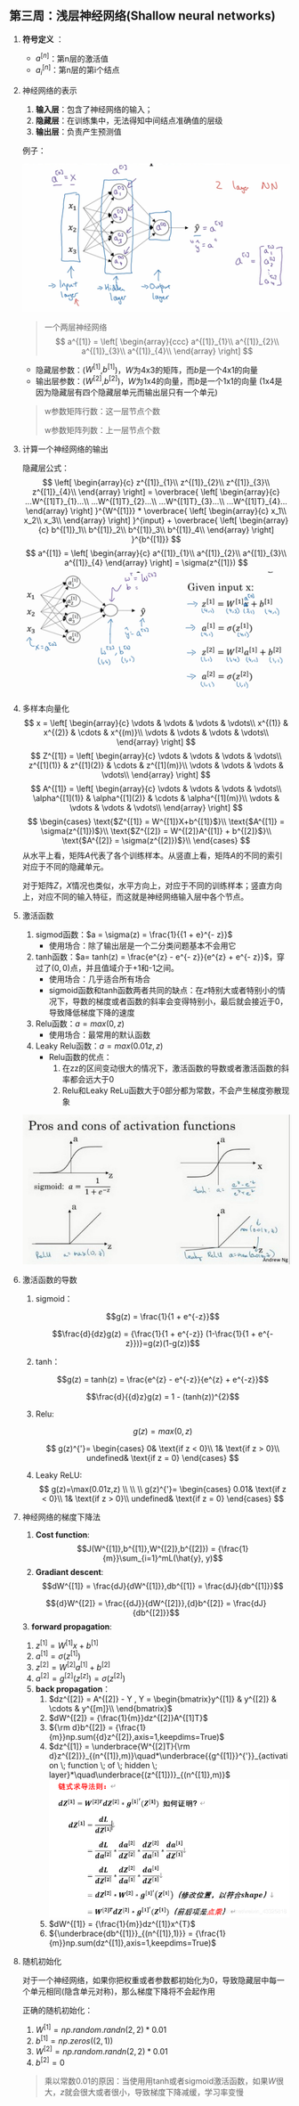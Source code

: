 ## 第三周：浅层神经网络(Shallow neural networks)
1. **符号定义** ：
   - $a^{[n]}$：第n层的激活值
   - $a^{[n]}_{i}$：第n层的第i个结点
2. 神经网络的表示
   1. **输入层**：包含了神经网络的输入；
   2. **隐藏层**：在训练集中，无法得知中间结点准确值的层级
   3. **输出层**：负责产生预测值
   
   例子：

   ![](images/L1_week3_5.png)
   > 一个两层神经网络
   $$
   a^{[1]} =
      \left[
         \begin{array}{ccc}
         a^{[1]}_{1}\\
         a^{[1]}_{2}\\
         a^{[1]}_{3}\\
         a^{[1]}_{4}\\
         \end{array}
         \right]
   $$
   - 隐藏层参数：($W^{[1]}$,$b^{[1]}$)，$W$为4x3的矩阵，而$b$是一个4x1的向量
   - 输出层参数：($W^{[2]}$,$b^{[2]}$)，$W$为1x4的向量，而$b$是一个1x1的向量 (1x4是因为隐藏层有四个隐藏层单元而输出层只有一个单元)
   > w参数矩阵行数：这一层节点个数
   >
   > w参数矩阵列数：上一层节点个数

3. 计算一个神经网络的输出
   
   隐藏层公式：
   $$
   \left[
         \begin{array}{c}
         z^{[1]}_{1}\\
         z^{[1]}_{2}\\
         z^{[1]}_{3}\\
         z^{[1]}_{4}\\
         \end{array}
         \right]
         =
      \overbrace{
      \left[
         \begin{array}{c}
         ...W^{[1]T}_{1}...\\
         ...W^{[1]T}_{2}...\\
         ...W^{[1]T}_{3}...\\
         ...W^{[1]T}_{4}...
         \end{array}
         \right]
         }^{W^{[1]}}
         *
      \overbrace{
      \left[
         \begin{array}{c}
         x_1\\
         x_2\\
         x_3\\
         \end{array}
         \right]
         }^{input}
         +
      \overbrace{
      \left[
         \begin{array}{c}
         b^{[1]}_1\\
         b^{[1]}_2\\
         b^{[1]}_3\\
         b^{[1]}_4\\
         \end{array}
         \right]
         }^{b^{[1]}}
   $$
   $$
   a^{[1]} =
      \left[
         \begin{array}{c}
         a^{[1]}_{1}\\
         a^{[1]}_{2}\\
         a^{[1]}_{3}\\
         a^{[1]}_{4}
         \end{array}
         \right]
         = \sigma(z^{[1]})
   $$
   ![w600](images/L1_week3_7.png)
4. 多样本向量化
   $$
   x =
      \left[
         \begin{array}{c}
         \vdots & \vdots & \vdots & \vdots\\
         x^{(1)} & x^{(2)} & \cdots & x^{(m)}\\
         \vdots & \vdots & \vdots & \vdots\\
         \end{array}
         \right]
   $$
   $$
   Z^{[1]} =
      \left[
         \begin{array}{c}
         \vdots & \vdots & \vdots & \vdots\\
         z^{[1](1)} & z^{[1](2)} & \cdots & z^{[1](m)}\\
         \vdots & \vdots & \vdots & \vdots\\
         \end{array}
         \right]
   $$
   $$
   A^{[1]} =
      \left[
         \begin{array}{c}
         \vdots & \vdots & \vdots & \vdots\\
         \alpha^{[1](1)} & \alpha^{[1](2)} & \cdots & \alpha^{[1](m)}\\
         \vdots & \vdots & \vdots & \vdots\\
         \end{array}
         \right]
   $$
   $$
         \begin{cases}
         \text{$Z^{[1]} = W^{[1]}X+b^{[1]}$}\\
         \text{$A^{[1]} = \sigma(z^{[1]})$}\\
         \text{$Z^{[2]} = W^{[2]}A^{[1]} + b^{[2]}$}\\ 
         \text{$A^{[2]} = \sigma(z^{[2]})$}\\ 
         \end{cases}
   $$
   从水平上看，矩阵$A​$代表了各个训练样本。从竖直上看，矩阵$A​$的不同的索引对应于不同的隐藏单元。

   对于矩阵$Z，X$情况也类似，水平方向上，对应于不同的训练样本；竖直方向上，对应不同的输入特征，而这就是神经网络输入层中各个节点。

5. 激活函数
   1. sigmod函数：$a = \sigma(z) = \frac{1}{{1 + e}^{- z}}$
      - 使用场合：除了输出层是一个二分类问题基本不会用它
   2. tanh函数：$a= tanh(z) = \frac{e^{z} - e^{- z}}{e^{z} + e^{- z}}$，穿过了$(0,0)$点，并且值域介于+1和-1之间。
      - 使用场合：几乎适合所有场合
      - sigmoid函数和tanh函数两者共同的缺点：在$z$特别大或者特别小的情况下，导数的梯度或者函数的斜率会变得特别小，最后就会接近于0，导致降低梯度下降的速度
   3. Relu函数：$a=max(0,z)$
      - 使用场合：最常用的默认函数
   4. Leaky Relu函数：$a=max(0.01z,z)$
      - Relu函数的优点：
        1. 在z​z​的区间变动很大的情况下，激活函数的导数或者激活函数的斜率都会远大于0
        2. Relu和Leaky ReLu函数大于0部分都为常数，不会产生梯度弥散现象

   ![w600](images/L1_week3_9.jpg)
6. 激活函数的导数
   1. sigmoid：
   
      $$g(z) = \frac{1}{1 + e^{-z}}$$
      
      $$\frac{d}{dz}g(z) = {\frac{1}{1 + e^{-z}} (1-\frac{1}{1 + e^{-z}})}=g(z)(1-g(z))$$
   2. tanh：
   
      $$g(z) = tanh(z) = \frac{e^{z} - e^{-z}}{e^{z} + e^{-z}}$$

      $$\frac{d}{{d}z}g(z) = 1 - (tanh(z))^{2}$$
   3. Relu:
   
      $$g(z) =max (0,z)$$

      $$
      g(z)^{'}=
      \begin{cases}
      0&	\text{if z < 0}\\
      1&	\text{if z > 0}\\
      undefined&	\text{if z = 0}
      \end{cases}
      $$
   4. Leaky ReLU:
      $$
      g(z)=\max(0.01z,z) \\
         \\
         \\
      g(z)^{'}=
      \begin{cases}
      0.01& 	\text{if z < 0}\\
      1&	\text{if z > 0}\\
      undefined&	\text{if z = 0}
      \end{cases}
      $$
7. 神经网络的梯度下降法
   1. **Cost function**:
   $$J(W^{[1]},b^{[1]},W^{[2]},b^{[2]}) = {\frac{1}{m}}\sum_{i=1}^mL(\hat{y}, y)$$
   2. **Gradiant descent**:
   $$dW^{[1]} = \frac{dJ}{dW^{[1]}},db^{[1]} = \frac{dJ}{db^{[1]}}$$

   $${d}W^{[2]} = \frac{{dJ}}{dW^{[2]}},{d}b^{[2]} = \frac{dJ}{db^{[2]}}$$
   3. **forward propagation**:
      1. $z^{[1]} = W^{[1]}x + b^{[1]}$
      2. $a^{[1]} = \sigma(z^{[1]})$
      3. $z^{[2]} = W^{[2]}a^{[1]} + b^{[2]}$
      4. $a^{[2]} = g^{[2]}(z^{[z]}) = \sigma(z^{[2]})$
   4. **back propagation**：
      1. $dz^{[2]} = A^{[2]} - Y , Y = \begin{bmatrix}y^{[1]} & y^{[2]} & \cdots & y^{[m]}\\ \end{bmatrix}$
      2. $dW^{[2]} = {\frac{1}{m}}dz^{[2]}A^{[1]T}$
      3. ${\rm d}b^{[2]} = {\frac{1}{m}}np.sum({d}z^{[2]},axis=1,keepdims=True)$
      4. $dz^{[1]} = \underbrace{W^{[2]T}{\rm d}z^{[2]}}_{(n^{[1]},m)}\quad*\underbrace{{g^{[1]}}^{'}}_{activation \; function \; of \; hidden \; layer}*\quad\underbrace{(z^{[1]})}_{(n^{[1]},m)}$
      ![](images\dz1prove.png)
      5. $dW^{[1]} = {\frac{1}{m}}dz^{[1]}x^{T}$
      6. ${\underbrace{db^{[1]}}_{(n^{[1]},1)}} = {\frac{1}{m}}np.sum(dz^{[1]},axis=1,keepdims=True)$
8. 随机初始化

   对于一个神经网络，如果你把权重或者参数都初始化为0，导致隐藏层中每一个单元相同(隐含单元对称)，那么梯度下降将不会起作用

   正确的随机初始化：
   1. $W^{[1]} = np.random.randn(2,2)\;*\;0.01$
   2. $b^{[1]} = np.zeros((2,1))$
   3. $W^{[2]} = np.random.randn(2,2)\;*\;0.01$
   4. $b^{[2]} = 0$
   > 乘以常数0.01的原因：当使用用tanh或者sigmoid激活函数，如果$W$很大，$z$就会很大或者很小，导致梯度下降减缓，学习率变慢